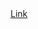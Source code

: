 <html>
<head>
<title> My Portfolio </title>
</head>
<body>
<a href="https://dnyaneshvn.netlify.app/"> Link </a>
</body>
</html>
